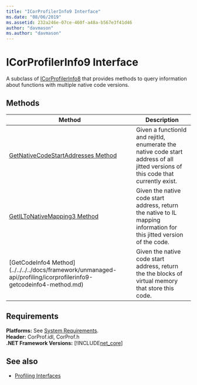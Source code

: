 ```yaml
---
title: "ICorProfilerInfo9 Interface"
ms.date: "08/06/2019"
ms.assetid: 232a246e-07ce-460f-a48a-b567e3f41d46
author: "davmason"
ms.author: "davmason"
---
```

# ICorProfilerInfo9 Interface

A subclass of [ICorProfilerInfo8](../../../../docs/framework/unmanaged-api/profiling/icorprofilerinfo8-interface.md) that provides methods to query information about functions with multiple native code versions.  

## Methods  

| Method|Description|  
| ------------|-----------------|  
|[GetNativeCodeStartAddresses Method](../../../../docs/framework/unmanaged-api/profiling/icorprofilerinfo9-getnativecodestartaddresses-method.md)| Given a functionId and rejitId, enumerate the native code start address of all jitted versions of this code that currently exist. |
|[GetILToNativeMapping3 Method](../../../../docs/framework/unmanaged-api/profiling/icorprofilerinfo9-getiltonativemapping3-method.md)| Given the native code start address, return the native to IL mapping information for this jitted version of the code. |
|[GetCodeInfo4 Method] (../../../../docs/framework/unmanaged-api/profiling/icorprofilerinfo9-getcodeinfo4-method.md)| Given the native code start address, return the the blocks of virtual memory that store this code. |

## Requirements  
**Platforms:** See [System Requirements](../../../../docs/framework/get-started/system-requirements.md).  
**Header:** CorProf.idl, CorProf.h  
**.NET Framework Versions:** [!INCLUDE[net_core](../../../../includes/net-core-22-md.md)]  
## See also
- [Profiling Interfaces](../../../../docs/framework/unmanaged-api/profiling/profiling-interfaces.md)
